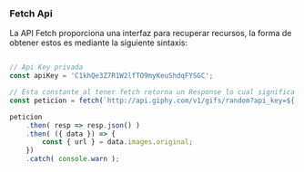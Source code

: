 ### Fetch Api

La API Fetch proporciona una interfaz para recuperar recursos, la forma de obtener estos es mediante la siguiente sintaxis:

```javascript

// Api Key privada
const apiKey = 'C1khQe3Z7R1W2lfTO9myKeuShdqFYSGC';

// Esta constante al tener fetch retorna un Response lo cual significa que es una promesa
const peticion = fetch(`http://api.giphy.com/v1/gifs/random?api_key=${ apiKey }`);

peticion
    .then( resp => resp.json() )
    .then( ({ data }) => {
        const { url } = data.images.original;
    })
    .catch( console.warn );
```